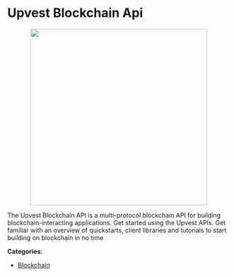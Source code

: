 # Upvest Blockchain Api
<p align="center">
    <img width="400" src="https://raw.githubusercontent.com/apis-list/apis-list/apis/upvest-blockchain-api/logo_256x256.png" />
</p>

The Upvest Blockchain API is a multi-protocol blockchain API for building blockchain-interacting applications.  Get started using the Upvest APIs.  Get familiar with an overview of quickstarts, client libraries and tutorials to start building on blockchain in no time



**Categories**:

- [Blockchain](https://github.com/apis-list/apis-list#blockchain)



